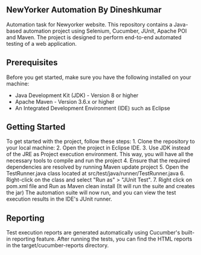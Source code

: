 ## NewYorker Automation By Dineshkumar
Automation task for Newyorker website. This repository contains a Java-based automation project using Selenium, Cucumber, JUnit, Apache POI and Maven. The project is designed to perform end-to-end automated testing of a web application.

## Prerequisites
Before you get started, make sure you have the following installed on your machine:

* Java Development Kit (JDK) - Version 8 or higher
* Apache Maven - Version 3.6.x or higher
* An Integrated Development Environment (IDE) such as Eclipse

## Getting Started

To get started with the project, follow these steps:
    1.	Clone the repository to your local machine:
    2.	Open the project in Eclipse IDE.
    3.	Use JDK instead of the JRE as Project execution environment. This way, you will have all the necessary tools to compile and run the project
    4.	Ensure that the required dependencies are resolved by running Maven update project
    5.  Open the TestRunner.java class located at src/test/java/runner/TestRunner.java 
    6.	Right-click on the class and select "Run as" > "JUnit Test".
    7.	Right click on pom.xml file and Run as Maven clean install (It will run the suite and creates the jar)
The automation suite will now run, and you can view the test execution results in the IDE's JUnit runner.

## Reporting
Test execution reports are generated automatically using Cucumber's built-in reporting feature. After running the tests, you can find the HTML reports in the target/cucumber-reports directory.

